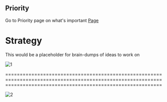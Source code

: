## Priority
Go to Priority page on what's important [Page](https://github.com/Develop-X/Strategy/tree/master/PortfolioWall)



# Strategy
This would be a placeholder for brain-dumps of ideas to work on

![1](https://user-images.githubusercontent.com/8856857/42864564-3e9db374-8aaa-11e8-87b3-7d59b2f60c53.jpg)

==================================================================================================================================================================

![2](https://user-images.githubusercontent.com/8856857/42865205-4625d5e8-8aac-11e8-89fa-788e4fd8b96e.JPG)
